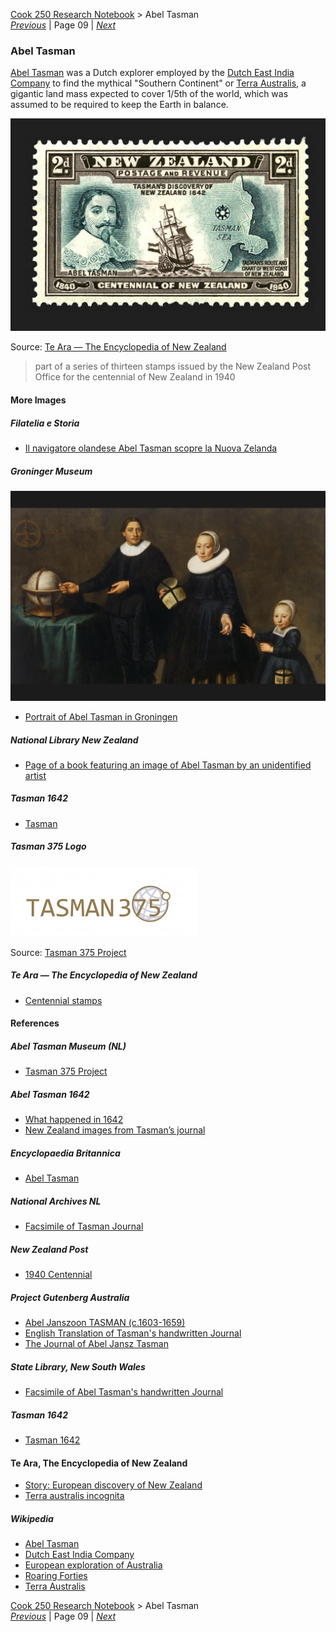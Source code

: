 [Cook 250 Research Notebook](../) > Abel Tasman  
*[Previous](../p08-kupe/)* | Page 09 | *[Next](../p10-matawhaorua/)*
### Abel Tasman

[Abel Tasman][TASMAN] was a Dutch explorer employed by the
[Dutch East India Company][VOC] to find the mythical
"Southern Continent" or [Terra Australis][TERRA_AUSTRALIS],
a gigantic land mass expected to cover 1/5th of the world,
which was assumed to be required to keep the Earth in balance.

![Tasman's Discovery of New Zealand, Centennial of New Zealand Stamp, 1940](pictures/148x100-WxHmm-abel-tasman.jpg)

Source: [Te Ara — The Encyclopedia of New Zealand](https://teara.govt.nz/en/zoomify/43023/centennial-stamps)

> part of a series of thirteen stamps issued by the New Zealand Post Office
> for the centennial of New Zealand in 1940

#### More Images

##### Filatelia e Storia

* [Il navigatore olandese Abel Tasman scopre la Nuova Zelanda](https://filateliaestoria.weebly.com/trivial/il-navigatore-olandese-abel-tasman-scopre-la-nuova-zelanda)

##### Groninger Museum

![Jacob Gerritsz Cuyp, Portrait of Abel Tasman, his wife and daughter c.1637, National Gallery of Australia, Canberra](pictures/15x10cm-abel-tasman-wife-and-daughter.jpg)

* [Portrait of Abel Tasman in Groningen](https://www.groningermuseum.nl/en/art/exhibitions/portrait-abel-tasman-comes-home-groningen)

##### National Library New Zealand

* [Page of a book featuring an image of Abel Tasman by an unidentified artist](https://natlib.govt.nz/records/23244422?search%5Bi%5D%5Busage%5D=Unknown&search%5Bil%5D%5Bsubject%5D=Tasman%2C+Abel+Janszoon%2C+1603%3F-1659%3F&search%5Bpath%5D=photos)

##### Tasman 1642

* [Tasman](http://tasman1642.com.au/#tasman)

##### Tasman 375 Logo

![Tasman 375 Logo](pictures/tasman375.jpg)

Source: [Tasman 375 Project](https://tasman375.groningen.nl/en/over-tasman-375)

##### Te Ara — The Encyclopedia of New Zealand

* [Centennial stamps](https://teara.govt.nz/en/zoomify/43023/centennial-stamps)

#### References

##### Abel Tasman Museum (NL)

* [Tasman 375 Project](https://tasman375.groningen.nl/en/over-tasman-375)

##### Abel Tasman 1642

* [What happened in 1642](http://abeltasman.org.nz/what-happened-in-1642/)
* [New Zealand images from Tasman’s journal](http://abeltasman.org.nz/images/)

##### Encyclopaedia Britannica

* [Abel Tasman](https://www.britannica.com/biography/Abel-Tasman)

##### National Archives NL

* [Facsimile of Tasman Journal](https://www.nationaalarchief.nl/en/research/archive/1.11.01.01/inventory?inventarisnr=121&activeTab=gahetnascans)

##### New Zealand Post

* [1940 Centennial](https://stamps.nzpost.co.nz/new-zealand/1940/centennial)

##### Project Gutenberg Australia

* [Abel Janszoon TASMAN (c.1603-1659)](http://gutenberg.net.au/pages/tasman.html)
* [English Translation of Tasman's handwritten Journal](http://gutenberg.net.au/ebooks06/0600571h.html#journal)
* [The Journal of Abel Jansz Tasman](http://gutenberg.net.au/ebooks04/0400771.txt)

##### State Library, New South Wales

* [Facsimile of Abel Tasman's handwritten Journal](http://archival.sl.nsw.gov.au/Details/archive/110320645)

##### Tasman 1642

* [Tasman 1642](http://tasman1642.com.au/)

#### Te Ara, The Encyclopedia of New Zealand

* [Story: European discovery of New Zealand](https://teara.govt.nz/en/european-discovery-of-new-zealand)
* [Terra australis incognita](https://teara.govt.nz/en/zoomify/1403/terra-australis-incognita)

##### Wikipedia

* [Abel Tasman][TASMAN]
* [Dutch East India Company][VOC]
* [European exploration of Australia](https://en.wikipedia.org/wiki/European_exploration_of_Australia)
* [Roaring Forties][ROARING40s]
* [Terra Australis][TERRA_AUSTRALIS]

[GIANTS]: https://tasman375.groningen.nl/en/reisverslagen/wonen-hier-reuzen
[MORE_LAND]: http://sixboats.co.nz/more-land/
[ROARING40s]: https://en.wikipedia.org/wiki/Roaring_Forties
[TASMAN]: https://en.wikipedia.org/wiki/Abel_Tasman
[TASMAN_SHIPS]: http://abeltasman.org.nz/articles-research/heemskerck-zeehaen/
[TERRA_AUSTRALIS]: https://en.wikipedia.org/wiki/Terra_Australis
[VOC]: https://en.wikipedia.org/wiki/Dutch_East_India_Company

[Cook 250 Research Notebook](../) > Abel Tasman  
*[Previous](../p08-kupe/)* | Page 09 | *[Next](../p10-matawhaorua/)*
